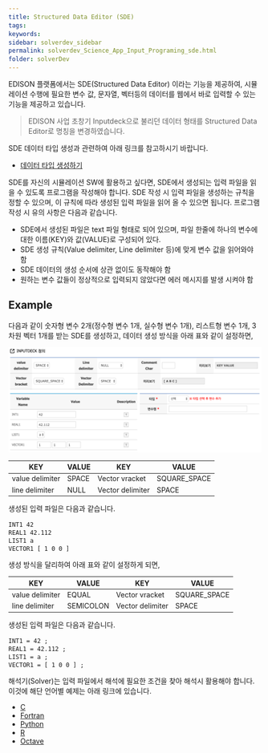 ```yaml
---
title: Structured Data Editor (SDE)
tags: 
keywords:
sidebar: solverdev_sidebar
permalink: solverdev_Science_App_Input_Programing_sde.html
folder: solverDev
---
```




EDISON 플랫폼에서는 SDE(Structured Data Editor) 이라는 기능을 제공하여, 시뮬레이션 수행에 필요한 변수 값, 문자열, 벡터등의 데이터를 웹에서 바로 입력할 수 있는 기능을 제공하고 있습니다.

> EDISON 사업 초창기  Inputdeck으로 불리던 데이터 형태를 Structured Data Editor로 명칭을 변경하였습니다.

SDE 데이터 타입 생성과 관련하여 아래 링크를 참고하시기 바랍니다.
- [데이터 타입 생성하기](../../05_EDITOR/01_SDE.md)


SDE를 자신의 시뮬레이션 SW에 활용하고 싶다면, SDE에서 생성되는 입력 파일을 읽을 수 있도록 프로그램을 작성해야 합니다. SDE 작성 시 입력 파일을 생성하는 규칙을 정할 수 있으며, 이 규칙에 따라 생성된 입력 파일을 읽어 올 수 있으면 됩니다. 프로그램 작성 시 유의 사항은 다음과 같습니다.

 - SDE에서 생성된 파일은 text 파일 형태로 되어 있으며, 파일 한줄에 하나의 변수에 대한 이름(KEY)와 값(VALUE)로 구성되어 있다.
 - SDE 생성 규칙(Value delimiter, Line delimiter 등)에 맞게 변수 값을 읽어와야 함
 - SDE 데이터의 생성 순서에 상관 없이도 동작해야 함
 - 원하는 변수 값들이 정상적으로 입력되지 않았다면 에러 메시지를 발생 시켜야 함


## Example

다음과 같이 숫자형 변수 2개(정수형 변수 1개, 실수형 변수 1개), 리스트형 변수 1개, 3차원 벡터 1개를 받는 SDE를 생성하고, 데이터 생성 방식을 아래 표와 같이 설정하면,

 ![Case1](/images/solverdev/04/02/case1.png)

 |KEY	|VALUE| KEY	| VALUE|
 |--|--|--|--|
 |value delimiter|SPACE|Vector vracket|SQUARE_SPACE|
 |line delimiter|NULL|Vector delimiter|SPACE|

생성된 입력 파일은 다음과 같습니다.

 ```
 INT1 42
 REAL1 42.112
 LIST1 a
 VECTOR1 [ 1 0 0 ]
 ```

생성 방식을 달리하여 아래 표와 같이 설정하게 되면,

 |KEY	|VALUE| KEY	| VALUE|
 |--|--|--|--|
 |value delimiter|EQUAL |Vector vracket|SQUARE_SPACE|
 |line delimiter|SEMICOLON |Vector delimiter|SPACE|


생성된 입력 파일은 다음과 같습니다.

```
INT1 = 42 ;
REAL1 = 42.112 ;
LIST1 = a ;
VECTOR1 = [ 1 0 0 ] ;
``` 

해석기(Solver)는 입력 파일에서 해석에 필요한 조건을 찾아 해석시 활용해야 합니다. 이것에 해단 언어별 예제는 아래 링크에 있습니다.

 - [C](../03_C/03_SDE.md)
 - [Fortran](../04_Fortran/03_SDE.md)
 - [Python](../05_Python/03_SDE.md)
 - [R](../06_R/03_SDE.md)
 - [Octave](../07_Octave/03_SDE.md)
